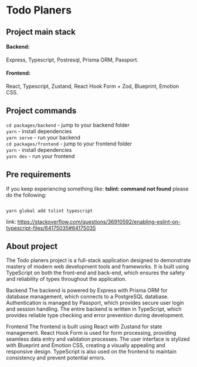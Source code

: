 # Todo Planers

## Project main stack

#### Backend:

Express, Typescript, Postresql, Prisma ORM, Passport. </br>

#### Frontend:

React, Typescript, Zustand, React Hook Form + Zod, Blueprint, Emotion CSS.

## Project commands

`cd packages/backend` - jump to your backend folder <br />
`yarn` - install dependencies <br />
`yarn serve` - run your backend <br />
`cd packages/frontend` - jump to your frontend folder <br />
`yarn` - install dependencies <br />
`yarn dev` - run your frontend <br />

## Pre requirements

If you keep experiencing something like: **tslint: command not found**
please do the following:

```

yarn global add tslint typescript

```

link: https://stackoverflow.com/questions/36910592/enabling-eslint-on-typescript-files/64175035#64175035

## About project 

The Todo planers project is a full-stack application designed to demonstrate mastery of modern web development tools and frameworks. It is built using TypeScript on both the front-end and back-end, which ensures the safety and reliability of types throughout the application.

Backend
The backend is powered by Express with Prisma ORM for database management, which connects to a PostgreSQL database. Authentication is managed by Passport, which provides secure user login and session handling. The entire backend is written in TypeScript, which provides reliable type checking and error prevention during development.

Frontend
The frontend is built using React with Zustand for state management. React Hook Form is used for form processing, providing seamless data entry and validation processes. The user interface is stylized with Blueprint and Emotion CSS, creating a visually appealing and responsive design. TypeScript is also used on the frontend to maintain consistency and prevent potential errors.





```

```
